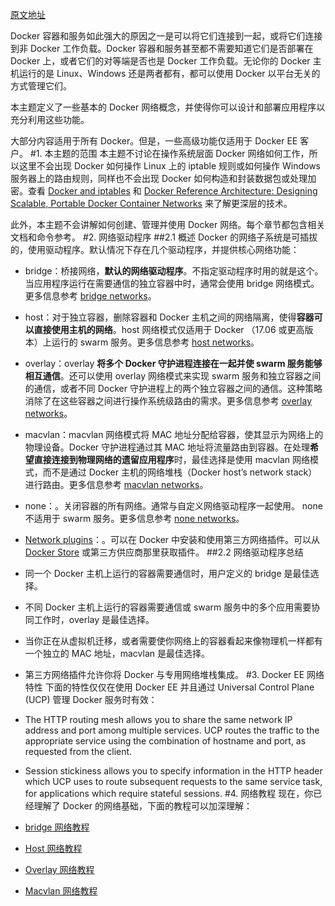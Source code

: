 [原文地址](https://docs.docker.com/network/)

Docker 容器和服务如此强大的原因之一是可以将它们连接到一起，或将它们连接到非 Docker 工作负载。Docker 容器和服务甚至都不需要知道它们是否部署在 Docker 上，或者它们的对等端是否也是 Docker 工作负载。无论你的 Docker 主机运行的是 Linux、Windows 还是两者都有，都可以使用 Docker 以平台无关的方式管理它们。

本主题定义了一些基本的 Docker 网络概念，并使得你可以设计和部署应用程序以充分利用这些功能。

大部分内容适用于所有 Docker。但是，一些高级功能仅适用于 Docker EE 客户。
#1. 本主题的范围
本主题不讨论在操作系统层面 Docker 网络如何工作，所以这里不会出现 Docker 如何操作 Linux 上的 iptable 规则或如何操作 Windows 服务器上的路由规则，同样也不会出现 Docker 如何构造和封装数据包或处理加密。查看 [Docker and iptables](https://docs.docker.com/network/iptables/)  和 [Docker Reference Architecture: Designing Scalable, Portable Docker Container Networks](https://success.docker.com/Architecture/Docker_Reference_Architecture%3A_Designing_Scalable%2C_Portable_Docker_Container_Networks) 来了解更深层的技术。

此外，本主题不会讲解如何创建、管理并使用 Docker 网络。每个章节都包含相关文档和命令参考。
#2. 网络驱动程序
##2.1 概述
Docker 的网络子系统是可插拔的，使用驱动程序。默认情况下存在几个驱动程序，并提供核心网络功能：

- bridge：桥接网络，**默认的网络驱动程序**。不指定驱动程序时用的就是这个。当应用程序运行在需要通信的独立容器中时，通常会使用 bridge 网络模式。更多信息参考 [bridge networks](https://docs.docker.com/network/bridge/)。

- host：对于独立容器，删除容器和 Docker 主机之间的网络隔离，使得**容器可以直接使用主机的网络**。host 网络模式仅适用于 Docker （17.06 或更高版本）上运行的 swarm 服务。更多信息参考 [host networks](https://docs.docker.com/network/host/)。

- overlay：overlay **将多个 Docker 守护进程连接在一起并使 swarm 服务能够相互通信**。还可以使用 overlay 网络模式来实现 swarm 服务和独立容器之间的通信，或者不同 Docker 守护进程上的两个独立容器之间的通信。这种策略消除了在这些容器之间进行操作系统级路由的需求。更多信息参考 [overlay networks](https://docs.docker.com/network/overlay/)。

- macvlan：macvlan 网络模式将 MAC 地址分配给容器，使其显示为网络上的物理设备。Docker 守护进程通过其 MAC 地址将流量路由到容器。在处理**希望直接连接到物理网络的遗留应用程序**时，最佳选择是使用 macvlan 网络模式，而不是通过 Docker 主机的网络堆栈（Docker host’s network stack）进行路由。更多信息参考 [macvlan networks](https://docs.docker.com/network/macvlan/)。

- none：。关闭容器的所有网络。通常与自定义网络驱动程序一起使用。 none 不适用于 swarm 服务。更多信息参考 [none networks](https://docs.docker.com/network/none/)。

- [Network plugins](https://docs.docker.com/engine/extend/plugins_services/)：。可以在 Docker 中安装和使用第三方网络插件。可以从 [Docker Store](https://store.docker.com/search?category=network&q=&type=plugin) 或第三方供应商那里获取插件。
##2.2 网络驱动程序总结

- 同一个 Docker 主机上运行的容器需要通信时，用户定义的 bridge 是最佳选择。
- 不同 Docker 主机上运行的容器需要通信或 swarm 服务中的多个应用需要协同工作时，overlay 是最佳选择。
- 当你正在从虚拟机迁移，或者需要使你网络上的容器看起来像物理机一样都有一个独立的 MAC 地址，macvlan 是最佳选择。
- 第三方网络插件允许你将 Docker 与专用网络堆栈集成。
#3. Docker EE 网络特性
下面的特性仅仅在使用 Docker EE 并且通过 Universal Control Plane (UCP) 管理 Docker 服务时有效：

- The HTTP routing mesh allows you to share the same network IP address and port among multiple services. UCP routes the traffic to the appropriate service using the combination of hostname and port, as requested from the client.

- Session stickiness allows you to specify information in the HTTP header which UCP uses to route subsequent requests to the same service task, for applications which require stateful sessions.
#4. 网络教程
现在，你已经理解了 Docker 的网络基础，下面的教程可以加深理解：

- [bridge 网络教程](https://docs.docker.com/network/network-tutorial-standalone/)
- [Host 网络教程](https://docs.docker.com/network/network-tutorial-host/)
- [Overlay 网络教程](https://docs.docker.com/network/network-tutorial-overlay/)
- [Macvlan 网络教程](https://docs.docker.com/network/network-tutorial-macvlan/)